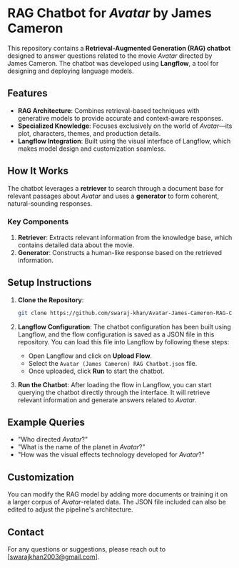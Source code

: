 # RAG Chatbot for *Avatar* by James Cameron

This repository contains a **Retrieval-Augmented Generation (RAG) chatbot** designed to answer questions related to the movie *Avatar* directed by James Cameron. The chatbot was developed using **Langflow**, a tool for designing and deploying language models.

## Features

- **RAG Architecture**: Combines retrieval-based techniques with generative models to provide accurate and context-aware responses.
- **Specialized Knowledge**: Focuses exclusively on the world of *Avatar*—its plot, characters, themes, and production details.
- **Langflow Integration**: Built using the visual interface of Langflow, which makes model design and customization seamless.

## How It Works

The chatbot leverages a **retriever** to search through a document base for relevant passages about *Avatar* and uses a **generator** to form coherent, natural-sounding responses.

### Key Components

1. **Retriever**: Extracts relevant information from the knowledge base, which contains detailed data about the movie.
2. **Generator**: Constructs a human-like response based on the retrieved information.

## Setup Instructions

1. **Clone the Repository**:
    ```bash
    git clone https://github.com/swaraj-khan/Avatar-James-Cameron-RAG-Chatbot.git
    ```


2. **Langflow Configuration**:
    The chatbot configuration has been built using Langflow, and the flow configuration is saved as a JSON file in this repository. You can load this file into Langflow by following these steps:
    
    - Open Langflow and click on **Upload Flow**.
    - Select the `Avatar (James Cameron) RAG Chatbot.json` file.
    - Once uploaded, click **Run** to start the chatbot.

3. **Run the Chatbot**:
    After loading the flow in Langflow, you can start querying the chatbot directly through the interface. It will retrieve relevant information and generate answers related to *Avatar*.

## Example Queries

- "Who directed *Avatar*?"
- "What is the name of the planet in *Avatar*?"
- "How was the visual effects technology developed for *Avatar*?"

## Customization

You can modify the RAG model by adding more documents or training it on a larger corpus of *Avatar*-related data. The JSON file included can also be edited to adjust the pipeline's architecture.

## Contact

For any questions or suggestions, please reach out to [swarajkhan2003@gmail.com].
